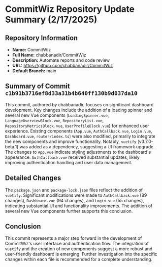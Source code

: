 # CommitWiz Repository Update Summary (2/17/2025)

## Repository Information

* **Name:** CommitWiz
* **Full Name:** chabbanadir/CommitWiz
* **Description:** Automate reports and code review
* **URL:** https://github.com/chabbanadir/CommitWiz
* **Default Branch:** main

## Summary of Commit `c1b91b3716ef8d33a31b4b640ff130b9d037da10`

This commit, authored by chabbanadir, focuses on significant dashboard development.  Key changes include the addition of a loading spinner and several new Vue components (`LoadingSpinner.vue`, `LanguageOverviewBlock.vue`, `RepositoryList.vue`, `RepositoryMetricsBlock.vue`, `UserProfileBlock.vue`) for enhanced user experience.  Existing components (`App.vue`, `AuthCallback.vue`, `Login.vue`, `Dashboard.vue`, `router/index.ts`) were also modified, primarily to integrate the new components and improve functionality. Notably, `vuetify` (v3.7.0-beta.1) was added as a dependency, suggesting a UI framework upgrade.  The changes to `App.vue` indicate styling adjustments to the dashboard's appearance.  `AuthCallback.vue` received substantial updates, likely improving authentication handling and user data management.


## Detailed Changes

The `package.json` and `package-lock.json` files reflect the addition of `vuetify`.  Significant modifications were made to `AuthCallback.vue` (89 changes), `Dashboard.vue` (94 changes), and `Login.vue` (55 changes), indicating substantial UI and functionality improvements.  The addition of several new Vue components further supports this conclusion.


## Conclusion

This commit represents a major step forward in the development of CommitWiz's user interface and authentication flow. The integration of `vuetify` and the creation of new components suggest a more robust and user-friendly dashboard is emerging.  Further investigation into the specific changes within each file is recommended for a complete understanding.
